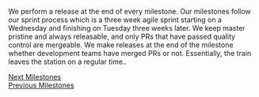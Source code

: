 We perform a release at the end of every milestone. Our milestones follow our sprint process which is a three week agile sprint starting on a Wednesday and finishing on Tuesday three weeks later. We keep master pristine and always releasable, and only PRs that have passed quality control are mergeable. We make releases at the end of the milestone whether development teams have merged PRs or not. Essentially, the train leaves the station on a regular  time..

[Next Milestones](https://github.com/eclipse/che/milestones?state=open)  
[Previous Milestones](https://github.com/eclipse/che/milestones?state=closed)  
